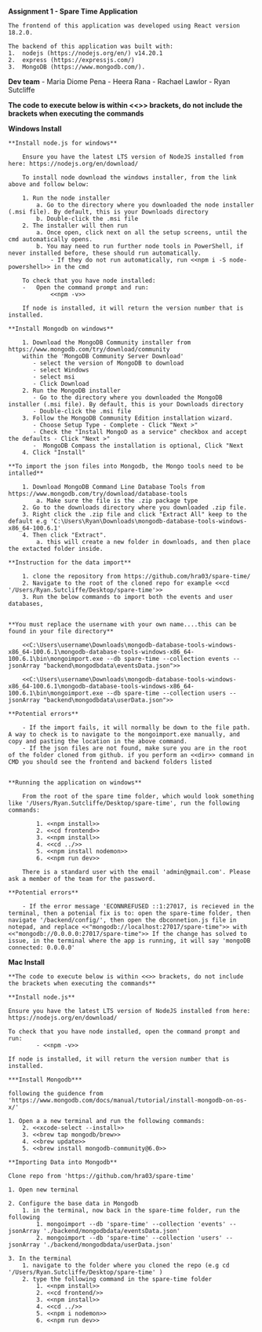 **Assignment 1 - Spare Time Application**

    The frontend of this application was developed using React version 18.2.0.

    The backend of this application was built with: 
    1.	nodejs (https://nodejs.org/en/) v14.20.1
    2.	express (https://expressjs.com/) 
    3.	MongoDB (https://www.mongodb.com/).

**Dev team**
    -	Maria Diome Pena
    -	Heera Rana 
    -	Rachael Lawlor
    -	Ryan Sutcliffe

**The code to execute below is within <<>> brackets, do not include the brackets when executing the commands**

**Windows Install**

    **Install node.js for windows**

        Ensure you have the latest LTS version of NodeJS installed from here: https://nodejs.org/en/download/

        To install node download the windows installer, from the link above and follow below:

        1. Run the node installer
            a. Go to the directory where you downloaded the node installer (.msi file). By default, this is your Downloads directory
            b. Double-click the .msi file
        2. The installer will then run
            a. Once open, click next on all the setup screens, until the cmd automatically opens. 
            b. You may need to run further node tools in PowerShell, if never installed before, these should run automatically.
                - If they do not run automatically, run <<npm i -S node-powershell>> in the cmd

        To check that you have node installed: 
        -	Open the command prompt and run:
                <<npm -v>>

        If node is installed, it will return the version number that is installed.
  
    **Install Mongodb on windows**

        1. Download the MongoDB Community installer from https://www.mongodb.com/try/download/community
        within the 'MongoDB Community Server Download'
           - select the version of MongoDB to download
           - select Windows
           - select msi
           - Click Download
        2. Run the MongoDB installer
           - Go to the directory where you downloaded the MongoDB installer (.msi file). By default, this is your Downloads directory
           - Double-click the .msi file
        3. Follow the MongoDB Community Edition installation wizard.
           - Choose Setup Type - Complete - Click "Next >"
           - Check the "Install MongoD as a service" checkbox and accept the defaults - Click "Next >"
           -  MongoDB Compass the installation is optional, Click "Next
        4. Click "Install"

    **To import the json files into Mongodb, the Mongo tools need to be intalled**

        1. Download MongoDB Command Line Database Tools from https://www.mongodb.com/try/download/database-tools
            a. Make sure the file is the .zip package type
        2. Go to the downloads directory where you downloaded .zip file.
        3. Right click the .zip file and click "Extract All" keep to the default e.g 'C:\Users\Ryan\Downloads\mongodb-database-tools-windows-x86_64-100.6.1'
        4. Then click "Extract".
            a. this will create a new folder in downloads, and then place the extacted folder inside. 

    **Instruction for the data import**

        1. clone the repository from https://github.com/hra03/spare-time/
        2. Navigate to the root of the cloned repo for example <<cd '/Users/Ryan.Sutcliffe/Desktop/spare-time'>>
        3. Run the below commands to import both the events and user databases, 


    **You must replace the username with your own name....this can be found in your file directory**

        <<C:\Users\username\Downloads\mongodb-database-tools-windows-x86_64-100.6.1\mongodb-database-tools-windows-x86_64-100.6.1\bin\mongoimport.exe --db spare-time --collection events --jsonArray "backend\mongodbdata\eventsData.json">>

        <<C:\Users\username\Downloads\mongodb-database-tools-windows-x86_64-100.6.1\mongodb-database-tools-windows-x86_64-100.6.1\bin\mongoimport.exe --db spare-time --collection users --jsonArray "backend\mongodbdata\userData.json">>

    **Potential errors**

        - If the import fails, it will normally be down to the file path. A way to check is to navigate to the mongoimport.exe manually, and copy and pasting the location in the above command.
        - If the json files are not found, make sure you are in the root of the folder cloned from github. if you perform an <<dir>> command in CMD you should see the frontend and backend folders listed


    **Running the application on windows**

        From the root of the spare time folder, which would look something like '/Users/Ryan.Sutcliffe/Desktop/spare-time', run the following commands:

            1. <<npm install>> 
            2. <<cd frontend>>
            3. <<npm install>> 
            4. <<cd ../>>
            5. <<npm install nodemon>>
            6. <<npm run dev>>

        There is a standard user with the email 'admin@gmail.com'. Please ask a member of the team for the password.

    **Potential errors**

        - If the error message 'ECONNREFUSED ::1:27017, is recieved in the terminal, then a potenial fix is to: open the spare-time folder, then navigate '/backend/config/', then open the dbconnetion.js file in notepad, and replace <<"mongodb://localhost:27017/spare-time">> with <<"mongodb://0.0.0.0:27017/spare-time">> If the change has solved to issue, in the terminal where the app is running, it will say 'mongoDB connected: 0.0.0.0'

**Mac Install**

    **The code to execute below is within <<>> brackets, do not include the brackets when executing the commands**

    **Install node.js**

    Ensure you have the latest LTS version of NodeJS installed from here: https://nodejs.org/en/download/

    To check that you have node installed, open the command prompt and run:
            - <<npm -v>>

    If node is installed, it will return the version number that is installed.

    ***Install Mongodb***
    
    following the guidence from 'https://www.mongodb.com/docs/manual/tutorial/install-mongodb-on-os-x/'
    
    1. Open a a new terminal and run the following commands:
        2. <<xcode-select --install>>
        3. <<brew tap mongodb/brew>>
        4. <<brew update>>
        5. <<brew install mongodb-community@6.0>>
    
    **Importing Data into Mongodb**

    Clone repo from 'https://github.com/hra03/spare-time'

    1. Open new terminal

    2. Configure the base data in Mongodb
        1. in the terminal, now back in the spare-time folder, run the following
            1. mongoimport --db 'spare-time' --collection 'events' --jsonArray './backend/mongodbdata/eventsData.json'
            2. mongoimport --db 'spare-time' --collection 'users' --jsonArray './backend/mongodbdata/userData.json'

    3. In the terminal 
        1. navigate to the folder where you cloned the repo (e.g cd '/Users/Ryan.Sutcliffe/Desktop/spare-time' )
        2. type the following command in the spare-time folder
            1. <<npm install>>
            2. <<cd frontend/>>
            3. <<npm install>>
            4. <<cd ../>>
            5. <<npm i nodemon>>
            6. <<npm run dev>>



